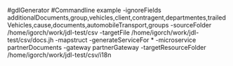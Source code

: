 #gdlGenerator
#Commandline example
-ignoreFields additionalDocuments,group,vehicles,client,contragent,departmentes,trailedVehicles,cause,documents,automobileTransport,groups
-sourceFolder /home/igorch/work/jdl-test/csv
-targetFile /home/igorch/work/jdl-test/csv/docs.jh
-mapstruct
-generateServiceFor *
-microservice partnerDocuments
-gateway partnerGateway
-targetResourceFolder /home/igorch/work/jdl-test/csv/i18n
